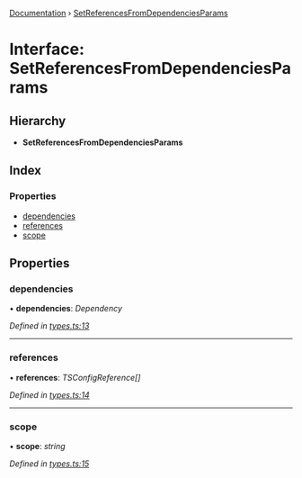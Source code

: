 [Documentation](../README.md) › [SetReferencesFromDependenciesParams](setreferencesfromdependenciesparams.md)

# Interface: SetReferencesFromDependenciesParams

## Hierarchy

* **SetReferencesFromDependenciesParams**

## Index

### Properties

* [dependencies](setreferencesfromdependenciesparams.md#dependencies)
* [references](setreferencesfromdependenciesparams.md#references)
* [scope](setreferencesfromdependenciesparams.md#scope)

## Properties

###  dependencies

• **dependencies**: *Dependency*

*Defined in [types.ts:13](https://github.com/dylanaubrey/repodog/blob/55b10bd/packages/build-references/src/types.ts#L13)*

___

###  references

• **references**: *TSConfigReference[]*

*Defined in [types.ts:14](https://github.com/dylanaubrey/repodog/blob/55b10bd/packages/build-references/src/types.ts#L14)*

___

###  scope

• **scope**: *string*

*Defined in [types.ts:15](https://github.com/dylanaubrey/repodog/blob/55b10bd/packages/build-references/src/types.ts#L15)*
